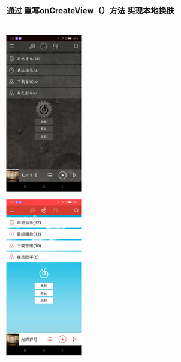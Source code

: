 通过 重写onCreateView（）方法 实现本地换肤
----
<br><br> <img width="200px" style="max-width:100%;" src="https://github.com/longer96/Skin/blob/master/images/1.png"/>
<br><br> <img width="200px" style="max-width:100%;" src="https://github.com/longer96/Skin/blob/master/images/2.png"/>